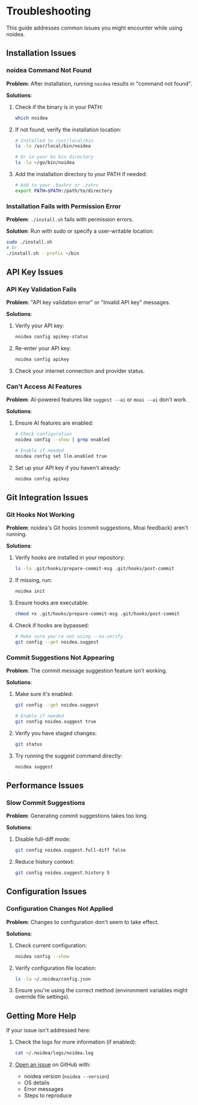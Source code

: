 # Troubleshooting

This guide addresses common issues you might encounter while using noidea.

## Installation Issues

### noidea Command Not Found

**Problem**: After installation, running `noidea` results in "command not found".

**Solutions**:

1. Check if the binary is in your PATH:
   ```bash
   which noidea
   ```

2. If not found, verify the installation location:
   ```bash
   # Installed to /usr/local/bin
   ls -la /usr/local/bin/noidea
   
   # Or in your Go bin directory
   ls -la ~/go/bin/noidea
   ```

3. Add the installation directory to your PATH if needed:
   ```bash
   # Add to your .bashrc or .zshrc
   export PATH=$PATH:/path/to/directory
   ```

### Installation Fails with Permission Error

**Problem**: `./install.sh` fails with permission errors.

**Solution**: Run with sudo or specify a user-writable location:
   ```bash
   sudo ./install.sh
   # Or
   ./install.sh --prefix ~/bin
   ```

## API Key Issues

### API Key Validation Fails

**Problem**: "API key validation error" or "Invalid API key" messages.

**Solutions**:

1. Verify your API key:
   ```bash
   noidea config apikey-status
   ```

2. Re-enter your API key:
   ```bash
   noidea config apikey
   ```

3. Check your internet connection and provider status.

### Can't Access AI Features

**Problem**: AI-powered features like `suggest --ai` or `moai --ai` don't work.

**Solutions**:

1. Ensure AI features are enabled:
   ```bash
   # Check configuration
   noidea config --show | grep enabled
   
   # Enable if needed
   noidea config set llm.enabled true
   ```

2. Set up your API key if you haven't already:
   ```bash
   noidea config apikey
   ```

## Git Integration Issues

### Git Hooks Not Working

**Problem**: noidea's Git hooks (commit suggestions, Moai feedback) aren't running.

**Solutions**:

1. Verify hooks are installed in your repository:
   ```bash
   ls -la .git/hooks/prepare-commit-msg .git/hooks/post-commit
   ```

2. If missing, run:
   ```bash
   noidea init
   ```

3. Ensure hooks are executable:
   ```bash
   chmod +x .git/hooks/prepare-commit-msg .git/hooks/post-commit
   ```

4. Check if hooks are bypassed:
   ```bash
   # Make sure you're not using --no-verify
   git config --get noidea.suggest
   ```

### Commit Suggestions Not Appearing

**Problem**: The commit message suggestion feature isn't working.

**Solutions**:

1. Make sure it's enabled:
   ```bash
   git config --get noidea.suggest
   
   # Enable if needed
   git config noidea.suggest true
   ```

2. Verify you have staged changes:
   ```bash
   git status
   ```

3. Try running the suggest command directly:
   ```bash
   noidea suggest
   ```

## Performance Issues

### Slow Commit Suggestions

**Problem**: Generating commit suggestions takes too long.

**Solutions**:

1. Disable full-diff mode:
   ```bash
   git config noidea.suggest.full-diff false
   ```

2. Reduce history context:
   ```bash
   git config noidea.suggest.history 5
   ```

## Configuration Issues

### Configuration Changes Not Applied

**Problem**: Changes to configuration don't seem to take effect.

**Solutions**:

1. Check current configuration:
   ```bash
   noidea config --show
   ```

2. Verify configuration file location:
   ```bash
   ls -la ~/.noidea/config.json
   ```

3. Ensure you're using the correct method (environment variables might override file settings).

## Getting More Help

If your issue isn't addressed here:

1. Check the logs for more information (if enabled):
   ```bash
   cat ~/.noidea/logs/noidea.log
   ```

2. [Open an issue](https://github.com/AccursedGalaxy/noidea/issues) on GitHub with:
   - noidea version (`noidea --version`)
   - OS details
   - Error messages
   - Steps to reproduce 